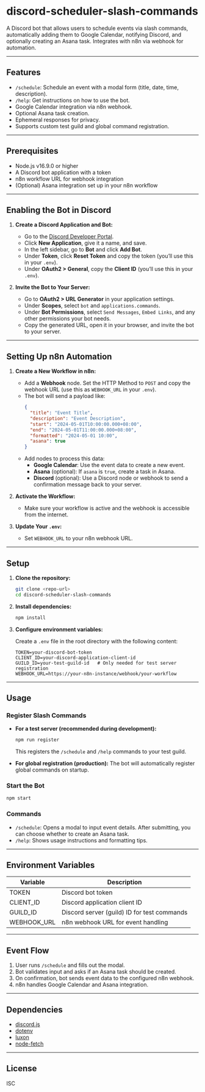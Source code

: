 # discord-scheduler-slash-commands

A Discord bot that allows users to schedule events via slash commands, automatically adding them to Google Calendar, notifying Discord, and optionally creating an Asana task. Integrates with n8n via webhook for automation.

---

## Features

- `/schedule`: Schedule an event with a modal form (title, date, time, description).
- `/help`: Get instructions on how to use the bot.
- Google Calendar integration via n8n webhook.
- Optional Asana task creation.
- Ephemeral responses for privacy.
- Supports custom test guild and global command registration.

---

## Prerequisites

- Node.js v16.9.0 or higher
- A Discord bot application with a token
- n8n workflow URL for webhook integration
- (Optional) Asana integration set up in your n8n workflow

---

## Enabling the Bot in Discord

1. **Create a Discord Application and Bot:**
   - Go to the [Discord Developer Portal](https://discord.com/developers/applications).
   - Click **New Application**, give it a name, and save.
   - In the left sidebar, go to **Bot** and click **Add Bot**.
   - Under **Token**, click **Reset Token** and copy the token (you’ll use this in your `.env`).
   - Under **OAuth2 > General**, copy the **Client ID** (you’ll use this in your `.env`).

2. **Invite the Bot to Your Server:**
   - Go to **OAuth2 > URL Generator** in your application settings.
   - Under **Scopes**, select `bot` and `applications.commands`.
   - Under **Bot Permissions**, select `Send Messages`, `Embed Links`, and any other permissions your bot needs.
   - Copy the generated URL, open it in your browser, and invite the bot to your server.

---

## Setting Up n8n Automation

1. **Create a New Workflow in n8n:**
   - Add a **Webhook** node. Set the HTTP Method to `POST` and copy the webhook URL (use this as `WEBHOOK_URL` in your `.env`).
   - The bot will send a payload like:
     ```json
     {
       "title": "Event Title",
       "description": "Event Description",
       "start": "2024-05-01T10:00:00.000+08:00",
       "end": "2024-05-01T11:00:00.000+08:00",
       "formatted": "2024-05-01 10:00",
       "asana": true
     }
     ```
   - Add nodes to process this data:
     - **Google Calendar**: Use the event data to create a new event.
     - **Asana** (optional): If `asana` is `true`, create a task in Asana.
     - **Discord** (optional): Use a Discord node or webhook to send a confirmation message back to your server.

2. **Activate the Workflow:**
   - Make sure your workflow is active and the webhook is accessible from the internet.

3. **Update Your `.env`:**
   - Set `WEBHOOK_URL` to your n8n webhook URL.

---

## Setup

1. **Clone the repository:**
   ```sh
   git clone <repo-url>
   cd discord-scheduler-slash-commands
   ```

2. **Install dependencies:**
   ```sh
   npm install
   ```

3. **Configure environment variables:**

   Create a `.env` file in the root directory with the following content:
   ```
   TOKEN=your-discord-bot-token
   CLIENT_ID=your-discord-application-client-id
   GUILD_ID=your-test-guild-id   # Only needed for test server registration
   WEBHOOK_URL=https://your-n8n-instance/webhook/your-workflow
   ```

---

## Usage

### Register Slash Commands

- **For a test server (recommended during development):**
  ```sh
  npm run register
  ```
  This registers the `/schedule` and `/help` commands to your test guild.

- **For global registration (production):**
  The bot will automatically register global commands on startup.

### Start the Bot

```sh
npm start
```

### Commands

- `/schedule`: Opens a modal to input event details. After submitting, you can choose whether to create an Asana task.
- `/help`: Shows usage instructions and formatting tips.

---

## Environment Variables

| Variable     | Description                                 |
|--------------|---------------------------------------------|
| TOKEN        | Discord bot token                           |
| CLIENT_ID    | Discord application client ID               |
| GUILD_ID     | Discord server (guild) ID for test commands |
| WEBHOOK_URL  | n8n webhook URL for event handling          |

---

## Event Flow

1. User runs `/schedule` and fills out the modal.
2. Bot validates input and asks if an Asana task should be created.
3. On confirmation, bot sends event data to the configured n8n webhook.
4. n8n handles Google Calendar and Asana integration.

---

## Dependencies

- [discord.js](https://discord.js.org/)
- [dotenv](https://www.npmjs.com/package/dotenv)
- [luxon](https://moment.github.io/luxon/)
- [node-fetch](https://www.npmjs.com/package/node-fetch)

---

## License

ISC